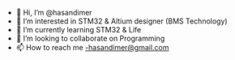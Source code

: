 - 👋 Hi, I’m @hasandimer
- 👀 I’m interested in STM32 & Altium designer (BMS Technology)
- 🌱 I’m currently learning STM32 & Life
- 💞️ I’m looking to collaborate on Programming
- 📫 How to reach me -hasandimer@gmail.com

<!---
hasandimer/hasandimer is a ✨ special ✨ repository because its `README.md` (this file) appears on your GitHub profile.
You can click the Preview link to take a look at your changes.
--->
